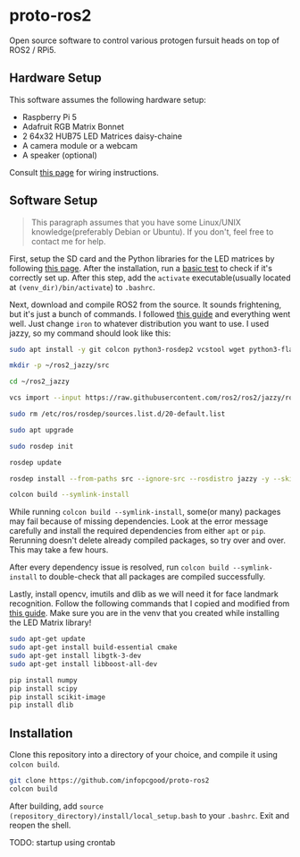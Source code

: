# proto-ros2
Open source software to control various protogen fursuit heads on top of ROS2 / RPi5.

## Hardware Setup
This software assumes the following hardware setup:
- Raspberry Pi 5
- Adafruit RGB Matrix Bonnet
- 2 64x32 HUB75 LED Matrices daisy-chaine
- A camera module or a webcam
- A speaker (optional)

Consult [this page](https://learn.adafruit.com/rgb-matrix-panels-with-raspberry-pi-5/wiring) for wiring instructions.

## Software Setup
> This paragraph assumes that you have some Linux/UNIX knowledge(preferably Debian or Ubuntu). If you don't, feel free to contact me for help.

First, setup the SD card and the Python libraries for the LED matrices by following [this page](https://learn.adafruit.com/rgb-matrix-panels-with-raspberry-pi-5/raspberry-pi-5-setup). After the installation, run a [basic test](https://learn.adafruit.com/rgb-matrix-panels-with-raspberry-pi-5/basic-test) to check if it's correctly set up. After this step, add the `activate` executable(usually located at `(venv_dir)/bin/activate`) to `.bashrc`.

Next, download and compile ROS2 from the source. It sounds frightening, but it's just a bunch of commands. I followed [this guide](https://forums.raspberrypi.com/viewtopic.php?t=361746) and everything went well. Just change `iron` to whatever distribution you want to use. I used jazzy, so my command should look like this:
```bash
sudo apt install -y git colcon python3-rosdep2 vcstool wget python3-flake8-docstrings python3-pip python3-pytest-cov python3-flake8-blind-except python3-flake8-builtins python3-flake8-class-newline python3-flake8-comprehensions python3-flake8-deprecated python3-flake8-import-order python3-flake8-quotes python3-pytest-repeat python3-pytest-rerunfailures python3-vcstools libx11-dev libxrandr-dev libasio-dev libtinyxml2-dev

mkdir -p ~/ros2_jazzy/src

cd ~/ros2_jazzy

vcs import --input https://raw.githubusercontent.com/ros2/ros2/jazzy/ros2.repos src

sudo rm /etc/ros/rosdep/sources.list.d/20-default.list

sudo apt upgrade

sudo rosdep init

rosdep update

rosdep install --from-paths src --ignore-src --rosdistro jazzy -y --skip-keys "fastcdr rti-connext-dds-6.0.1 urdfdom_headers python3-vcstool"

colcon build --symlink-install
```
While running `colcon build --symlink-install`, some(or many) packages may fail because of missing dependencies. Look at the error message carefully and install the required dependencies from either `apt` or `pip`. Rerunning doesn't delete already compiled packages, so try over and over. This may take a few hours.

After every dependency issue is resolved, run `colcon build --symlink-install` to double-check that all packages are compiled successfully.

Lastly, install opencv, imutils and dlib as we will need it for face landmark recognition. Follow the following commands that I copied and modified from [this guide](https://pyimagesearch.com/2017/05/01/install-dlib-raspberry-pi/). Make sure you are in the venv that you created while installing the LED Matrix library!
```bash
sudo apt-get update
sudo apt-get install build-essential cmake
sudo apt-get install libgtk-3-dev
sudo apt-get install libboost-all-dev

pip install numpy
pip install scipy
pip install scikit-image
pip install dlib
```

## Installation
Clone this repository into a directory of your choice, and compile it using `colcon build`.
```bash
git clone https://github.com/infopcgood/proto-ros2
colcon build
```
After building, add `source (repository_directory)/install/local_setup.bash` to your `.bashrc`. Exit and reopen the shell.

TODO: startup using crontab
